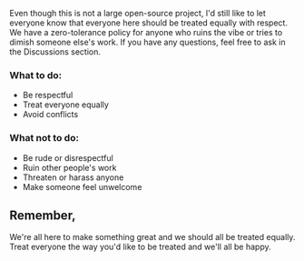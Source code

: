 Even though this is not a large open-source project, I'd still like to let everyone know that everyone here should be treated equally with respect. We have a zero-tolerance policy for anyone who ruins the vibe or tries to dimish someone else's work. If you have any questions, feel free to ask in the Discussions section.

### What to do:

- Be respectful
- Treat everyone equally
- Avoid conflicts

### What not to do:

- Be rude or disrespectful
- Ruin other people's work
- Threaten or harass anyone
- Make someone feel unwelcome

## Remember,

We're all here to make something great and we should all be treated equally. Treat everyone the way you'd like to be treated and we'll all be happy.